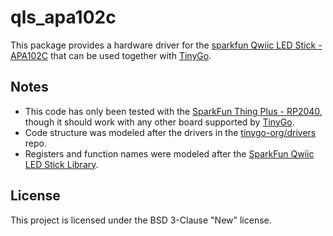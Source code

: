 # qls_apa102c

This package provides a hardware driver for the [sparkfun Qwiic LED Stick - APA102C](https://www.sparkfun.com/products/18354) that can be used together with [TinyGo](https://tinygo.org).

## Notes

* This code has only been tested with the [SparkFun Thing Plus - RP2040](https://www.sparkfun.com/products/17745), though it should work with any other board supported by [TinyGo](https://tinygo.org).
* Code structure was modeled after the drivers in the [tinygo-org/drivers](https://github.com/tinygo-org/drivers) repo.
* Registers and function names were modeled after the [SparkFun Qwiic LED Stick Library](https://github.com/sparkfun/SparkFun_Qwiic_LED_Stick_Arduino_Library).

## License

This project is licensed under the BSD 3-Clause "New" license.